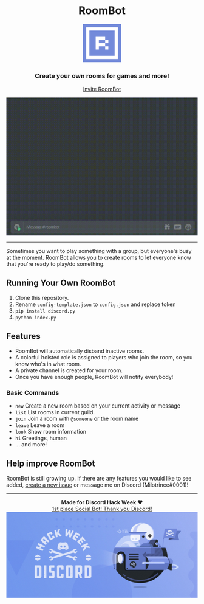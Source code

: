 <div align="center">
    <h1>RoomBot</h1>
    <img src="assets/icon.png" height="100" alt="RoomBot"/>
    <h3>Create your own rooms for games and more!</h3>
    <a href="https://discordapp.com/api/oauth2/authorize?client_id=592816310656696341&permissions=268437520&scope=bot"><p>Invite RoomBot</p></a>
    <img src="assets/demo.gif" alt="Demo"/>
</div>

--------

Sometimes you want to play something with a group, but everyone's busy at the moment. RoomBot allows you to create rooms to let everyone know that you're ready to play/do something.

## Running Your Own RoomBot
1. Clone this repository.
2. Rename `config-template.json` to `config.json` and replace token
3. `pip install discord.py`
4. `python index.py`

## Features
* RoomBot will automatically disband inactive rooms.
* A colorful hoisted role is assigned to players who join the room, so you know who's in what room.
* A private channel is created for your room.
* Once you have enough people, RoomBot will notify everybody!

### Basic Commands
* `new` Create a new room based on your current activity or message
* `list` List rooms in current guild.
* `join` Join a room with `@someone` or the room name
* `leave` Leave a room
* `look` Show room information
* `hi` Greetings, human
* ... and more!

## Help improve RoomBot
RoomBot is still growing up. If there are any features you would like to see added, [create a new issue](https://github.com/Milotrince/discord-roombot/issues/new) or message me on Discord (Milotrince#0001)!

--------

<div align="center">
    <b>Made for Discord Hack Week ♥</b>
    <br><a href="https://blog.discordapp.com/discord-community-hack-week-category-winners-bd0364360f92">1st place Social Bot! Thank you Discord!</a>
    <a href="https://blog.discordapp.com/discord-community-hack-week-build-and-create-alongside-us-6b2a7b7bba33"><img src="assets/discord-hack-week.jpeg" alt="Discord Hack Week"/><a>
</div>
